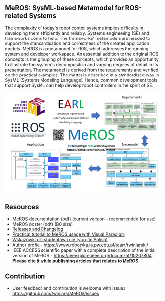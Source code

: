 ## MeROS: SysML-based Metamodel for ROS-related Systems

The complexity of today's robot control systems implies difficulty in developing them efficiently and reliably. Systems engineering (SE) and frameworks come to help. The frameworks' metamodels are needed to support the standardisation and correctness of the created application models. MeROS is a metamodel for ROS, which addresses the running system and developer workspace. An essential addition to the original ROS concepts is the grouping of these concepts, which provides an opportunity to illustrate the system's decomposition and varying degrees of detail in its presentation. The metamodel is derived from the requirements and verified on the practical examples. The matter is described in a standardised way in SysML (Systems Modeling Language). Hence, common development tools that support SysML can help develop robot controllers in the spirit of SE.

<p align="center">
<img src="https://github.com/twiniars/MeROS/blob/main/src/img/meros-graphical-abstract.png"> 
</p>

## Resources
* [MeROS documentation (pdf)](https://github.com/twiniars/MeROS/releases/download/3.0.1/meros-3-0-1-doc.pdf) (current version - recommended for use)
* [MeROS poster (pdf)](https://github.com/twiniars/MeROS/releases/download/3.0.1/meros-3-0-1-poster-b0.pdf) (B0 size)
* [Releases and Changelog](https://github.com/twiniars/MeROS/releases)
* [Practical tutorial to MeROS usage with Visual Paradigm](Tutorial.md)
* [Wskazówki dla studentów i nie tylko (in Polish)](doc/THESES_QUESTIONS_CHECK.md)
* Author profie - https://www.robotyka.ia.pw.edu.pl/team/twiniarski/
* IEEE ACCESS scientific paper with a complete description of the initial version of MeROS - https://ieeexplore.ieee.org/document/10207804. **Please cite it while publishing articles that relates to MeROS**.

## Contribution

* User feedback and contribution is welcome with issues https://github.com/twiniars/MeROS/issues


